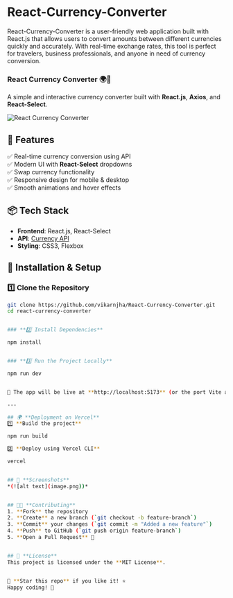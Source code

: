 # React-Currency-Converter
React-Currency-Converter is a user-friendly web application built with React.js that allows users to convert amounts between different currencies quickly and accurately. With real-time exchange rates, this tool is perfect for travelers, business professionals, and anyone in need of currency conversion.


### **React Currency Converter** 🌍💱  
A simple and interactive currency converter built with **React.js**, **Axios**, and **React-Select**.  

![React Currency Converter](https://github.com/vikarnjha/React-Currency-Converter.git)  
 


## 🚀 **Features**  
✅ Real-time currency conversion using API  
✅ Modern UI with **React-Select** dropdowns  
✅ Swap currency functionality  
✅ Responsive design for mobile & desktop  
✅ Smooth animations and hover effects  



## 📦 **Tech Stack**  
- **Frontend**: React.js, React-Select  
- **API**: [Currency API](https://github.com/fawazahmed0/currency-api)  
- **Styling**: CSS3, Flexbox  



## 🔧 **Installation & Setup**  

### **1️⃣ Clone the Repository**  
```bash
git clone https://github.com/vikarnjha/React-Currency-Converter.git
cd react-currency-converter


### **2️⃣ Install Dependencies**  

npm install


### **3️⃣ Run the Project Locally**  

npm run dev


🚀 The app will be live at **http://localhost:5173** (or the port Vite assigns).  

---

## 🌍 **Deployment on Vercel**  
1️⃣ **Build the project**  

npm run build

2️⃣ **Deploy using Vercel CLI**  

vercel


## 📸 **Screenshots**  
*(![alt text](image.png))*  


## 👨‍💻 **Contributing**  
1. **Fork** the repository  
2. **Create** a new branch (`git checkout -b feature-branch`)  
3. **Commit** your changes (`git commit -m "Added a new feature"`)  
4. **Push** to GitHub (`git push origin feature-branch`)  
5. **Open a Pull Request** 🎉  


## 📜 **License**  
This project is licensed under the **MIT License**.  


💙 **Star this repo** if you like it! ⭐  
Happy coding! 🚀  